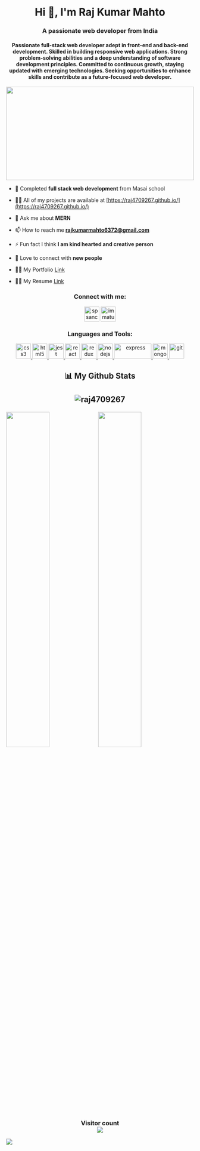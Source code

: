 <h1 align="center">Hi 👋, I'm Raj Kumar Mahto</h1>
<h3 align="center">A passionate web developer from India</h3>
 
<h4  align="center">Passionate full-stack web developer adept in front-end and back-end development. Skilled in building responsive web applications. Strong problem-solving abilities and a deep understanding of software development principles. Committed to continuous growth, staying updated with emerging technologies. Seeking opportunities to enhance skills and contribute as a future-focused web developer.</h4>
 



<img src="https://firebasestorage.googleapis.com/v0/b/social-media-528ef.appspot.com/o/messagePhoto%2F51350239267_4eefa24829_o.png?alt=media&token=bfca0962-babf-49f1-a85b-64e5493f5371" height="250px" width="100%"/>


- 🌱 Completed **full stack web development** from Masai school

- 👨‍💻 All of my projects are available at [https://raj4709267.github.io/](https://raj4709267.github.io/)

- 💬 Ask me about **MERN**

- 📫 How to reach me **rajkumarmahto6372@gmail.com**

- ⚡ Fun fact I think **I am kind hearted and creative person**
 
- 👯 Love to connect with **new people**

- 👨‍💻 My Portfolio [Link](https://raj4709267.github.io)
- 👨‍💻 My Resume [Link](https://drive.google.com/file/d/1hXNAxtKmaOYt-Enr24TqusULdqKmVi0b/view)


 

<h3 align="center">Connect with me:</h3>

<p align="center">
<a href="https://www.linkedin.com/in/rajkumarmahto/" target="_blank"><img align="center" src="https://upload.wikimedia.org/wikipedia/commons/c/ca/LinkedIn_logo_initials.png" alt="spsanchore13" height="40" width="40" /></a>
<a href="https://www.instagram.com/__ra_aj__/" target="blank"><img align="center" src="https://upload.wikimedia.org/wikipedia/commons/9/95/Instagram_logo_2022.svg" alt="immature_poet_zakir" height="40" width="40" /></a>
</p>

 
<h3 align="center">Languages and Tools:</h3>
<p align="center" > 
 <a href="https://www.w3.org/html/" target="_blank" rel="noreferrer"> <img src="https://w7.pngwing.com/pngs/201/90/png-transparent-logo-html-html5.png" alt="css3" width="40" height="40"/> </a>
 <a href="https://www.w3schools.com/css/" target="_blank" rel="noreferrer"> <img src="https://w7.pngwing.com/pngs/696/424/png-transparent-logo-css-css3.png" alt="html5" width="40" height="40"/> </a>
 <a href="https://developer.mozilla.org/en-US/docs/Web/JavaScript" target="_blank" rel="noreferrer"> <img src="https://w7.pngwing.com/pngs/725/775/png-transparent-javascript-html-logo-blog-css3-javanese-miscellaneous-angle-text.png" alt="jest" width="40" height="40"/> </a>
 <a href="https://reactjs.org/" target="_blank" rel="noreferrer"> <img src="https://w7.pngwing.com/pngs/79/518/png-transparent-js-react-js-logo-react-react-native-logos-icon.png" alt="react" width="40" height="40"/> </a> 
 <a href="https://redux.js.org" target="_blank" rel="noreferrer"> <img src="https://w7.pngwing.com/pngs/669/447/png-transparent-redux-react-javascript-freecodecamp-npm-others-miscellaneous-purple-violet.png" alt="redux" width="40" height="40"/> </a>
 <a href="https://nodejs.org" target="_blank" rel="noreferrer"> <img src="https://w7.pngwing.com/pngs/452/24/png-transparent-js-logo-node-logos-and-brands-icon.png" alt="nodejs" width="40" height="40"/> </a> 
 <a href="https://expressjs.com" target="_blank" rel="noreferrer"> <img src="https://miro.medium.com/max/828/1*XP-mZOrIqX7OsFInN2ngRQ.png" alt="express" width="100" height="40"/> </a> 
 <a href="https://www.mongodb.com/" target="_blank" rel="noreferrer"> <img src="https://w7.pngwing.com/pngs/63/19/png-transparent-mongodb-database-nosql-postgresql-mongo-text-logo-business.png" alt="mongodb" width="40" height="40"/> </a> 
 <a href="https://git-scm.com/" target="_blank" rel="noreferrer"> <img src="https://w7.pngwing.com/pngs/192/492/png-transparent-git-bash-hd-logo.png" alt="git" width="40" height="40"/> </a> 

</p>

 




<h2 align="center">📊 My Github Stats<h2>
 
 <p align="center" >
  
  <img align="center" src="https://github-readme-stats.vercel.app/api/top-langs?username=raj4709267&show_icons=true&locale=en&layout=compact&theme=dark" alt="raj4709267" />
 
 </p>

 <p>
   <img align="center" src="https://github-readme-streak-stats.herokuapp.com/?user=raj4709267&theme=radical" width="48%" /> 
   <img align="center" src="https://github-readme-stats.vercel.app/api?username=raj4709267&show_icons=true&theme=radical" width="48%" />
  </p>
  

  
    


<h3 align="center"> 
  Visitor count <br>
  <img src="https://profile-counter.glitch.me//Raj4709267/count.svg" />
</h3>

 <img  src="https://raw.githubusercontent.com/Trilokia/Trilokia/379277808c61ef204768a61bbc5d25bc7798ccf1/bottom_header.svg" />



